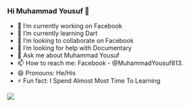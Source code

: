 ### Hi Muhammad Yousuf 👋






- 🔭 I’m currently working on Facebook
- 🌱 I’m currently learning Dart 
- 👯 I’m looking to collaborate on Facebook
- 🤔 I’m looking for help with Documentary
- 💬 Ask me about Muhammad Yousuf
- 📫 How to reach me: Facebook - @MuhammadYousuf813.
- 😄 Pronouns: He/His
- ⚡ Fun fact: I Spend Almost Most Time To Learning


<img src="https://github-readme-stats.vercel.app/api?username=MuhammadYousuf813&&show_icons=true&title_color=ffffff&icon_color=bb2acf&text_color=daf7dc&bg_color=151515">
